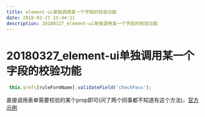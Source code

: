 ```yaml
---
title: element-ui单独调用某一个字段的校验功能
date: 2018-03-27 15:44:11  
description: 20180327_element-ui单独调用某一个字段的校验功能
---
```

# 20180327_element-ui单独调用某一个字段的校验功能

```js
 this.$refs[ruleFormName].validateField('checkPass');
```
 直接调用表单需要校验的某个prop即可(问了两个同事都不知道有这个方法)，[官方示例](http://element.eleme.io/#/zh-CN/component/form#zi-ding-yi-xiao-yan-gui-ze)